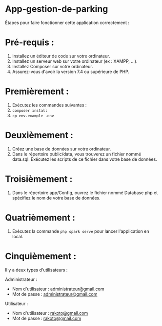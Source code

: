 # App-gestion-de-parking
Étapes pour faire fonctionner cette application correctement :

# Pré-requis :
1. Installez un éditeur de code sur votre ordinateur.
2. Installez un serveur web sur votre ordinateur (ex : XAMPP, ...).
3. Installez Composer sur votre ordinateur.
4. Assurez-vous d'avoir la version 7.4 ou supérieure de PHP.

# Premièrement :
1. Exécutez les commandes suivantes :
2. `composer install`
3. `cp env.example .env`

# Deuxièmement :
1. Créez une base de données sur votre ordinateur.
2. Dans le répertoire public/data, vous trouverez un fichier nommé data.sql. Exécutez les scripts de ce fichier dans votre base de données.

# Troisièmement :
1. Dans le répertoire app/Config, ouvrez le fichier nommé Database.php et spécifiez le nom de votre base de données.

# Quatrièmement :
1. Exécutez la commande `php spark serve` pour lancer l'application en local.

# Cinquièmement :
Il y a deux types d'utilisateurs :

Administrateur :
- Nom d'utilisateur : administrateur@gmail.com
- Mot de passe : administrateur@gmail.com

Utilisateur :
- Nom d'utilisateur : rakoto@gmail.com
- Mot de passe : rakoto@gmail.com


